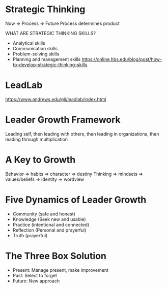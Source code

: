 # Strategic Thinking
Now => Process => Future
Process determines product

WHAT ARE STRATEGIC THINKING SKILLS?
- Analytical skills
- Communication skills
- Problem-solving skills
- Planning and management skills
https://online.hbs.edu/blog/post/how-to-develop-strategic-thinking-skills

# LeadLab
https://www.andrews.edu/gli/leadlab/index.html

# Leader Growth Framework
Leading self, then leading with others, then leading in organizations, then leading through multiplication

# A Key to Growth
Behavior => habits => character => destiny
Thinking => mindsets => values/beliefs => identity => wordview

# Five Dynamics of Leader Growth
- Community (safe and honest)
- Knowledge (Seek new and usable)
- Practice (intentional and connected)
- Reflection (Personal and prayerful)
- Truth (prayerful)

# The Three Box Solution
- Present: Manage present, make improvement
- Past: Select to forget
- Future: New approach
